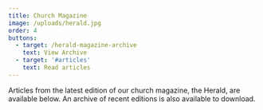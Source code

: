 ```yaml
---
title: Church Magazine
image: /uploads/herald.jpg
order: 4
buttons:
  - target: /herald-magazine-archive
    text: View Archive
  - target: '#articles'
    text: Read articles
---
```

Articles from the latest edition of our church magazine, the Herald, are available below. An archive of recent editions is also available to download.
